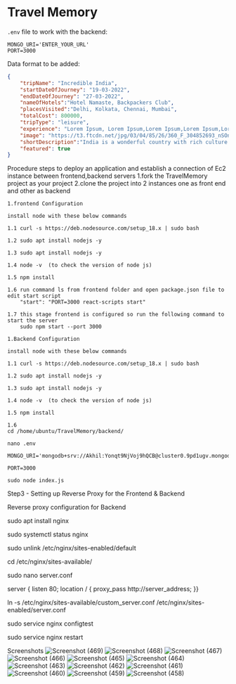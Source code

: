 # Travel Memory

`.env` file to work with the backend:

```
MONGO_URI='ENTER_YOUR_URL'
PORT=3000
```

Data format to be added: 

```json
{
    "tripName": "Incredible India",
    "startDateOfJourney": "19-03-2022",
    "endDateOfJourney": "27-03-2022",
    "nameOfHotels":"Hotel Namaste, Backpackers Club",
    "placesVisited":"Delhi, Kolkata, Chennai, Mumbai",
    "totalCost": 800000,
    "tripType": "leisure",
    "experience": "Lorem Ipsum, Lorem Ipsum,Lorem Ipsum,Lorem Ipsum,Lorem Ipsum,Lorem Ipsum,Lorem Ipsum,Lorem Ipsum,Lorem Ipsum,Lorem Ipsum,Lorem Ipsum,Lorem Ipsum,Lorem Ipsum,Lorem Ipsum,Lorem Ipsum,Lorem Ipsum,Lorem Ipsum,Lorem Ipsum,Lorem Ipsum,Lorem Ipsum,Lorem Ipsum,Lorem Ipsum,Lorem Ipsum,Lorem Ipsum,Lorem Ipsum,Lorem Ipsum,Lorem Ipsum, ",
    "image": "https://t3.ftcdn.net/jpg/03/04/85/26/360_F_304852693_nSOn9KvUgafgvZ6wM0CNaULYUa7xXBkA.jpg",
    "shortDescription":"India is a wonderful country with rich culture and good people.",
    "featured": true
}
```

Procedure steps to deploy an application and establish a connection of Ec2 instance between frontend,backend servers
1.fork the TravelMemory project as your project
2.clone the project into 2 instances one as front end and other as backend


```
1.frontend Configuration

install node with these below commands

1.1 curl -s https://deb.nodesource.com/setup_18.x | sudo bash

1.2 sudo apt install nodejs -y

1.3 sudo apt install nodejs -y

1.4 node -v  (to check the version of node js)

1.5 npm install

1.6 run command ls from frontend folder and open package.json file to edit start script
    "start": "PORT=3000 react-scripts start"

1.7 this stage frontend is configured so run the following command to start the server
    sudo npm start --port 3000

```


```
1.Backend Configuration

install node with these below commands

1.1 curl -s https://deb.nodesource.com/setup_18.x | sudo bash

1.2 sudo apt install nodejs -y

1.3 sudo apt install nodejs -y

1.4 node -v  (to check the version of node js)

1.5 npm install

1.6
cd /home/ubuntu/TravelMemory/backend/

nano .env

MONGO_URI='mongodb+srv://Akhil:Yonqt9NjVoj9hQCB@cluster0.9pd1ugv.mongodb.net/travelmemory'

PORT=3000

sudo node index.js  

```

Step3 - Setting up Reverse Proxy for the Frontend & Backend 

Reverse proxy configuration for Backend

sudo apt install nginx

sudo systemctl status nginx

sudo unlink /etc/nginx/sites-enabled/default

cd /etc/nginx/sites-available/

sudo nano server.conf

server { 
listen 80;
location / {
proxy_pass http://server_address;
}}



ln -s /etc/nginx/sites-available/custom_server.conf /etc/nginx/sites-enabled/server.conf

sudo service nginx configtest

sudo service nginx restart

Screenshots
![Screenshot (469)](https://github.com/Akhilbmsb/TravelMemory/assets/54345937/8cd2acc9-c7da-436b-9411-0846c49ba903)
![Screenshot (468)](https://github.com/Akhilbmsb/TravelMemory/assets/54345937/a0f72774-2b4e-44f1-b72c-7c782f38f45a)
![Screenshot (467)](https://github.com/Akhilbmsb/TravelMemory/assets/54345937/f6fa2c8b-d2cf-4af8-a71f-b8fea7e3e366)
![Screenshot (466)](https://github.com/Akhilbmsb/TravelMemory/assets/54345937/0486519c-8e55-4e9b-b272-c0f750e1e5ca)
![Screenshot (465)](https://github.com/Akhilbmsb/TravelMemory/assets/54345937/5ee1c822-e649-4a81-8ce2-9b2b9821dd2c)
![Screenshot (464)](https://github.com/Akhilbmsb/TravelMemory/assets/54345937/0b83af8c-89b5-4634-9fbe-80feb530b54d)
![Screenshot (463)](https://github.com/Akhilbmsb/TravelMemory/assets/54345937/1c37985e-642a-491f-b194-2aa4fb45991a)
![Screenshot (462)](https://github.com/Akhilbmsb/TravelMemory/assets/54345937/cbe3e0c1-6b94-4126-8aa3-f08cdbaaa461)
![Screenshot (461)](https://github.com/Akhilbmsb/TravelMemory/assets/54345937/38d59dc3-145b-47f7-8173-4fc4bba8984c)
![Screenshot (460)](https://github.com/Akhilbmsb/TravelMemory/assets/54345937/e59398be-37ca-4cd8-bfe6-12c14a1d4cf9)
![Screenshot (459)](https://github.com/Akhilbmsb/TravelMemory/assets/54345937/9f45ad3a-3de9-4a7a-aab8-d611e483b43d)
![Screenshot (458)](https://github.com/Akhilbmsb/TravelMemory/assets/54345937/5d2d2bbf-c832-4150-81c8-8446fd78c554)





    

